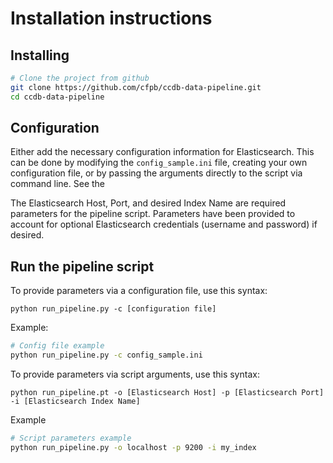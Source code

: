 # Installation instructions

## Installing

```bash
# Clone the project from github
git clone https://github.com/cfpb/ccdb-data-pipeline.git
cd ccdb-data-pipeline
```

## Configuration
Either add the necessary configuration information for Elasticsearch. This can be done by modifying the `config_sample.ini` file, creating your own configuration file, or by passing the arguments directly to the script via command line. See the 

The Elasticsearch Host, Port, and desired Index Name are required parameters for the pipeline script. Parameters have been provided to account for optional Elasticsearch credentials (username and password) if desired.

## Run the pipeline script

To provide parameters via a configuration file, use this syntax:

`python run_pipeline.py -c [configuration file]`

Example:
```bash
# Config file example
python run_pipeline.py -c config_sample.ini
```

To provide parameters via script arguments, use this syntax:

`python run_pipeline.pt -o [Elasticsearch Host] -p [Elasticsearch Port] -i [Elasticsearch Index Name]`

Example
```bash
# Script parameters example
python run_pipeline.py -o localhost -p 9200 -i my_index
```